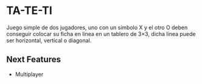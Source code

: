# TA-TE-TI

Juego simple de dos jugadores, uno con un símbolo X y el otro O deben conseguir colocar su ficha en línea en un tablero de 3×3, dicha línea puede ser horizontal, vertical o diagonal.



## Next Features

- Multiplayer
